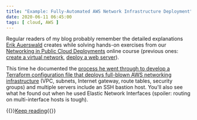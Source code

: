```yaml
---
title: "Example: Fully-Automated AWS Network Infrastructure Deployment"
date: 2020-06-11 06:45:00
tags: [ cloud, AWS ]
---
```

Regular readers of my blog probably remember the detailed explanations [Erik Auerswald](https://www.unix-ag.uni-kl.de/~auerswal/) creates while solving hands-on exercises from our [Networking in Public Cloud Deployments](https://www.ipspace.net/PubCloud/) online course (previous ones: [create a virtual network](/2020/03/cloud-automation-create-virtual-network/), [deploy a web server](/2020/05/example-deploy-web-server-aws/)).

This time he documented the [process he went through to develop a Terraform configuration file that deploys full-blown AWS networking infrastructure](https://github.com/auerswal/pubcloud2020/tree/master/ex4-infra) (VPC, subnets, Internet gateway, route tables, security groups) and multiple servers include an SSH bastion host. You'll also see what he found out when he used Elastic Network Interfaces (spoiler: routing on multi-interface hosts is tough).

{{<jump>}}[Keep reading](https://github.com/auerswal/pubcloud2020/tree/master/ex4-infra){{</jump>}}